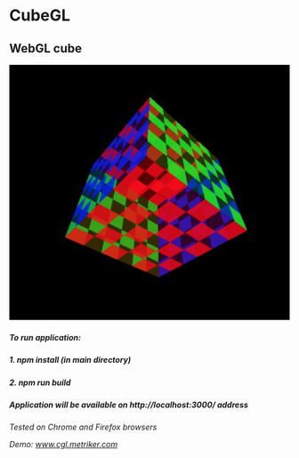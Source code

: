 # CubeGL
## WebGL cube

![Alt text](src/assets/cube.png?raw=true "CubeGL")

##### To run application:

##### 1. npm install (in main directory)

##### 2. npm run build

##### Application will be available on http://localhost:3000/ address

*Tested on Chrome and Firefox browsers*

*Demo: www.cgl.metriker.com*

